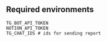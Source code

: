 ## Required environments
```dotenv
TG_BOT_API_TOKEN
NOTION_API_TOKEN
TG_CHAT_IDS # ids for sending report
```
